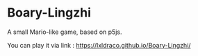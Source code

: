 # Boary-Lingzhi
A small Mario-like game, based on p5js.

You can play it via link : <https://lxldraco.github.io/Boary-Lingzhi/>
